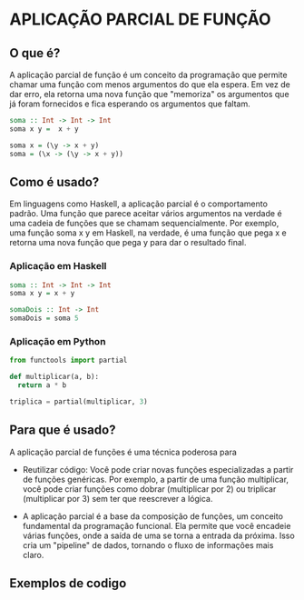 # APLICAÇÃO PARCIAL DE FUNÇÃO

## O que é?
A aplicação parcial de função é um conceito da programação que permite chamar uma função com menos argumentos do que ela espera. Em vez de dar erro, ela retorna uma nova função que "memoriza" os argumentos que já foram fornecidos e fica esperando os argumentos que faltam.

~~~haskell
soma :: Int -> Int -> Int
soma x y =  x + y

soma x = (\y -> x + y)
soma = (\x -> (\y -> x + y))
~~~

## Como é usado?
Em linguagens como Haskell, a aplicação parcial é o comportamento padrão. Uma função que parece aceitar vários argumentos na verdade é uma cadeia de funções que se chamam sequencialmente. Por exemplo, uma função soma x y em Haskell, na verdade, é uma função que pega x e retorna uma nova função que pega y para dar o resultado final.

### Aplicação em Haskell 
~~~haskell
soma :: Int -> Int -> Int
soma x y = x + y

somaDois :: Int -> Int
somaDois = soma 5
~~~

### Aplicação em Python
~~~python
from functools import partial

def multiplicar(a, b):
  return a * b

triplica = partial(multiplicar, 3)
~~~

## Para que é usado?

A aplicação parcial de funções é uma técnica poderosa para

* Reutilizar código: Você pode criar novas funções especializadas a partir de funções genéricas. Por exemplo, a partir de uma função multiplicar, você pode criar funções como dobrar (multiplicar por 2) ou triplicar (multiplicar por 3) sem ter que reescrever a lógica.

* A aplicação parcial é a base da composição de funções, um conceito fundamental da programação funcional. Ela permite que você encadeie várias
funções, onde a saída de uma se torna a entrada da próxima. Isso cria um "pipeline" de dados, tornando o fluxo de informações mais claro.

## Exemplos de codigo 
